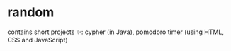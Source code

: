 # random
contains short projects ✨:
cypher (in Java),
pomodoro timer (using HTML, CSS and JavaScript)
